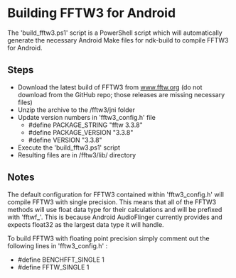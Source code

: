 # Building FFTW3 for Android

The 'build_fftw3.ps1' script is a PowerShell script which will automatically generate the necessary Android Make files for ndk-build to compile FFTW3 for Android.

## Steps
  - Download the latest build of FFTW3 from www.fftw.org (do not download from the GitHub repo; those releases are missing necessary files)
  - Unzip the archive to the /fftw3/jni folder
  - Update version numbers in 'fftw3_config.h' file
    * #define PACKAGE_STRING "fftw 3.3.8"
    * #define PACKAGE_VERSION "3.3.8"
    * #define VERSION "3.3.8"
  - Execute the 'build_fftw3.ps1' script
  - Resulting files are in /fftw3/lib/ directory

## Notes
The default configuration for FFTW3 contained within 'fftw3_config.h' will compile FFTW3 with single precision.  This means that all of the FFTW3 methods will use float data type for their calculations and will be prefixed with 'fftwf_'.  This is because Android AudioFlinger currently provides and expects float32 as the largest data type it will handle.

To build FFTW3 with floating point precision simply comment out the following lines in 'fftw3_config.h' :
  - #define BENCHFFT_SINGLE 1
  - #define FFTW_SINGLE 1
